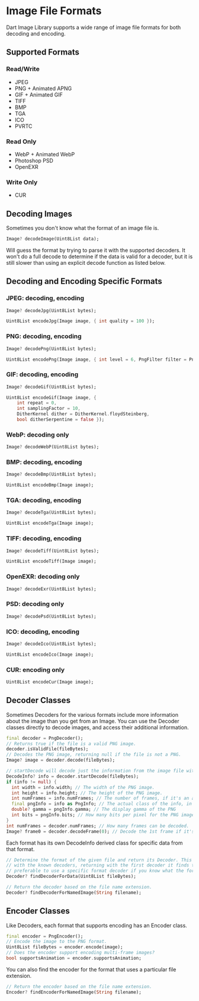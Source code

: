 # Image File Formats

Dart Image Library supports a wide range of image file formats for both decoding and encoding.

## Supported Formats

### Read/Write
* JPEG
* PNG + Animated APNG
* GIF + Animated GIF
* TIFF
* BMP
* TGA
* ICO
* PVRTC

### Read Only
* WebP + Animated WebP
* Photoshop PSD
* OpenEXR

### Write Only
* CUR

## Decoding Images

Sometimes you don't know what the format of an image file is.
```dart
Image? decodeImage(Uint8List data);
```
Will guess the format by trying to parse it with the supported decoders. It won't do a full decode to determine if the
data is valid for a decoder, but it is still slower than using an explicit decode function as listed below.

## Decoding and Encoding Specific Formats

### JPEG: decoding, encoding
```dart
Image? decodeJpg(Uint8List bytes);

Uint8List encodeJpg(Image image, { int quality = 100 });
```
### PNG: decoding, encoding
```dart
Image? decodePng(Uint8List bytes);

Uint8List encodePng(Image image, { int level = 6, PngFilter filter = PngFilter.paeth });
```
### GIF: decoding, encoding
```dart
Image? decodeGif(Uint8List bytes);

Uint8List encodeGif(Image image, {
    int repeat = 0,
    int samplingFactor = 10,
    DitherKernel dither = DitherKernel.floydSteinberg,
    bool ditherSerpentine = false });
```
### WebP: decoding only
```dart
Image? decodeWebP(Uint8List bytes);
```
### BMP: decoding, encoding
```dart
Image? decodeBmp(Uint8List bytes);

Uint8List encodeBmp(Image image);
```
### TGA: decoding, encoding
```dart
Image? decodeTga(Uint8List bytes);

Uint8List encodeTga(Image image);
```
### TIFF: decoding, encoding
```dart
Image? decodeTiff(Uint8List bytes);

Uint8List encodeTiff(Image image);
```
### OpenEXR: decoding only
```dart
Image? decodeExr(Uint8List bytes);
```
### PSD: decoding only
```dart
Image? decodePsd(Uint8List bytes);
```
### ICO: decoding, encoding
```dart
Image? decodeIco(Uint8List bytes);

Uint8List encodeIco(Image image);
```
### CUR: encoding only
```dart
Uint8List encodeCur(Image image);
```

## Decoder Classes

Sometimes Decoders for the various formats include more information about the image than you get from an Image.
You can use the Decoder classes directly to decode images, and access their additional information.

```dart
final decoder = PngDecoder();
// Returns true if the file is a valid PNG image.
decoder.isValidFile(fileBytes);
// Decodes the PNG image, returning null if the file is not a PNG.
Image? image = decoder.decode(fileBytes);

// startDecode will decode just the information from the image file without decoding the image data. 
DecodeInfo? info = decoder.startDecode(fileBytes);
if (info != null) {
  int width = info.width; // The width of the PNG image.
  int height = info.height; // The height of the PNG image.
  int numFrames = info.numFrames; // The number of frames, if it's an animated image, otherwise 1.
  final pngInfo = info as PngInfo; // The actual class of the info, in the case of PngDecoder.
  double? gamma = pngInfo.gamma; // The display gamma of the PNG
  int bits = pngInfo.bits; // How many bits per pixel for the PNG image data.
}
int numFrames = decoder.numFrames; // How many frames can be decoded.
Image? frame0 = decoder.decodeFrame(0); // Decode the 1st frame if it's animated, otherwise the image itself.
```
Each format has its own DecodeInfo derived class for specific data from that format.

```dart
// Determine the format of the given file and return its Decoder. This will need to attempt to decode the image
// with the known decoders, returning with the first decoder it finds that seems to support the data, so it is
// preferable to use a specific format decoder if you know what the format is.
Decoder? findDecoderForData(Uint8List fileBytes);

// Return the decoder based on the file name extension.
Decoder? findDecoderForNamedImage(String filename);
```

## Encoder Classes

Like Decoders, each format that supports encoding has an Encoder class.
```dart
final encoder = PngEncoder();
// Encode the image to the PNG format.
Uint8List fileBytes = encoder.encode(image);
// Does the encoder support encoding multi-frame images?
bool supportsAnimation = encoder.supportsAnimation;
```
You can also find the encoder for the format that uses a particular file extension.
```dart
// Return the encoder based on the file name extension.
Encoder? findEncoderForNamedImage(String filename);
```
